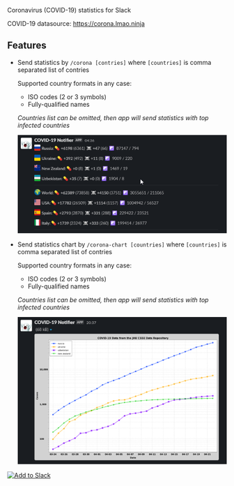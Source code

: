 Coronavirus (COVID-19) statistics for Slack

COVID-19 datasource: https://corona.lmao.ninja 

## Features

- Send statistics by `/corona [contries]` where `[countries]` is comma separated list of contries
  
  Supported country formats in any case:
    - ISO codes (2 or 3 symbols)
    - Fully-qualified names
    
  *Countries list can be omitted, then app will send statistics with top infected countries*
  
   ![Coronavirus Statistics Example](./media/stats.png)

- Send statistics chart by `/corona-chart [countries]` where `[countries]` is comma separated list of contries
  
  Supported country formats in any case:
    - ISO codes (2 or 3 symbols)
    - Fully-qualified names
    
  *Countries list can be omitted, then app will send statistics with top infected countries*
  
   ![Coronavirus Statistics Example](./media/chart.png)


<a href="https://slack.com/oauth/v2/authorize?client_id=4928296994.211284940768&scope=chat:write,commands,im:write,incoming-webhook,mpim:write"><img alt="Add to Slack" height="40" width="139" src="https://platform.slack-edge.com/img/add_to_slack.png" srcset="https://platform.slack-edge.com/img/add_to_slack.png 1x, https://platform.slack-edge.com/img/add_to_slack@2x.png 2x"></a>